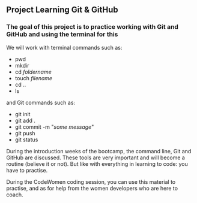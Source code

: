 ## Project Learning Git & GitHub

### The goal of this project is to practice working with Git and GitHub and using the terminal for this

We will work with terminal commands such as:  
* pwd
* mkdir
* cd *foldername*
* touch *filename*
* cd ..
* ls

and Git commands such as:  
* git init
* git add .
* git commit -m "*some message*"
* git push
* git status

During the introduction weeks of the bootcamp, the command line, Git and GitHub are discussed. These tools are very important and will become a routine (believe it or not). But like with everything in learning to code: you have to practise.

During the CodeWomen coding session, you can use this material to practise, and as for help from the women developers who are here to coach.

